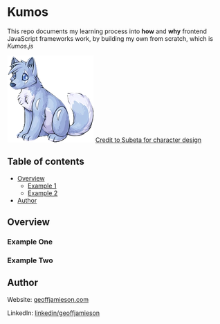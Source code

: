 # Kumos

This repo documents my learning process into **how** and **why** frontend JavaScript frameworks work, by building my own from scratch, which is _Kumos.js_

![Kumos Logo: (KOO-mōs) is a pale periwinkle-blue dog resembling a husky.](https://raw.githubusercontent.com/UnionPAC/kumos/main/packages/runtime/assets/kumos.png)
[Credit to Subeta for character design](https://subeta.fandom.com/wiki/Kumos)

## Table of contents

- [Overview](#overview)
  - [Example 1](#example-one)
  - [Example 2](#example-two)
- [Author](#author)

## Overview

### Example One

### Example Two

## Author

Website: [geoffjamieson.com](https://www.geoffjamieson.com/)

LinkedIn: [linkedin/geoffjamieson](https://www.linkedin.com/in/geoffjamieson/)
